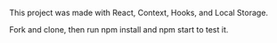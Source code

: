This project was made with React, Context, Hooks, and Local Storage.

Fork and clone, then run npm install and npm start to test it.
